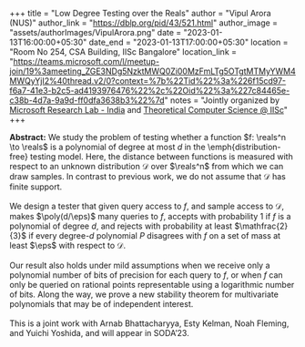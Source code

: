 +++
title = "Low Degree Testing over the Reals"
author = "Vipul Arora (NUS)"
author_link = "https://dblp.org/pid/43/521.html"
author_image = "assets/authorImages/VipulArora.png"
date = "2023-01-13T16:00:00+05:30"
date_end = "2023-01-13T17:00:00+05:30"
location = "Room No 254, CSA Building, IISc Bangalore"
location_link = "https://teams.microsoft.com/l/meetup-join/19%3ameeting_ZGE3NDg5NzktMWQ0Zi00MzFmLTg5OTgtMTMyYWM4MWQyYjI2%40thread.v2/0?context=%7b%22Tid%22%3a%226f15cd97-f6a7-41e3-b2c5-ad4193976476%22%2c%22Oid%22%3a%227c84465e-c38b-4d7a-9a9d-ff0dfa3638b3%22%7d"
notes = "Jointly organized by <a href = "https://www.microsoft.com/en-us/research/lab/microsoft-research-india/" target= "_blank">Microsoft Research Lab - India</a> and <a href='https://www.csa.iisc.ac.in/theoretical-computer-science/' target= "_blank">Theoretical Computer Science @ IISc</a>"
+++

<b>Abstract:</b>
We study the problem of testing whether a function $f: \reals^n \to \reals$ is a polynomial of degree at most $d$ in
the \emph{distribution-free} testing model. Here, the distance between functions is measured with respect to an
unknown distribution $\mathcal{D}$ over $\reals^n$ from which we can draw samples. In contrast to previous work,
we do not assume that $\mathcal{D}$ has finite support.
<br><br>
We design a tester that given query access to $f$, and sample access to $\mathcal{D}$, makes $\poly(d/\eps)$ many
queries to $f$, accepts with probability $1$ if $f$ is a polynomial of degree $d$, and rejects with probability at
least $\mathfrac{2}{3}$ if every degree-$d$ polynomial $P$ disagrees with $f$ on a set of mass at least $\eps$ with
respect to $\mathcal{D}$.
<br><br>
Our result also holds under mild assumptions when we receive only a polynomial number of bits of precision for each
query to $f$, or when $f$ can only be queried on rational points representable using a logarithmic number of bits.
Along the way, we prove a new stability theorem for multivariate polynomials that may be of independent interest.
<br><br>
This is a joint work with Arnab Bhattacharyya, Esty Kelman, Noah Fleming, and Yuichi Yoshida, and will appear in SODA’23.